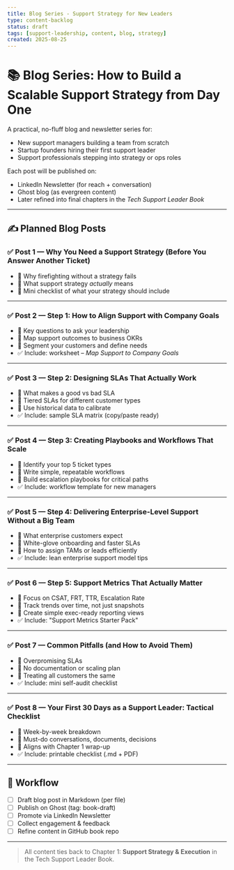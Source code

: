 ```yaml
---
title: Blog Series - Support Strategy for New Leaders
type: content-backlog
status: draft
tags: [support-leadership, content, blog, strategy]
created: 2025-08-25
---
```


# 📚 Blog Series: How to Build a Scalable Support Strategy from Day One

A practical, no-fluff blog and newsletter series for:

- New support managers building a team from scratch
- Startup founders hiring their first support leader
- Support professionals stepping into strategy or ops roles

Each post will be published on:
- LinkedIn Newsletter (for reach + conversation)
- Ghost blog (as evergreen content)
- Later refined into final chapters in the *Tech Support Leader Book*

---

## ✍️ Planned Blog Posts

### ✅ Post 1 — Why You Need a Support Strategy (Before You Answer Another Ticket)
- 🔹 Why firefighting without a strategy fails
- 🔹 What support strategy *actually* means
- 🔹 Mini checklist of what your strategy should include

---

### ✅ Post 2 — Step 1: How to Align Support with Company Goals
- 🔹 Key questions to ask your leadership
- 🔹 Map support outcomes to business OKRs
- 🔹 Segment your customers and define needs
- ✅ Include: worksheet – *Map Support to Company Goals*

---

### ✅ Post 3 — Step 2: Designing SLAs That Actually Work
- 🔹 What makes a good vs bad SLA
- 🔹 Tiered SLAs for different customer types
- 🔹 Use historical data to calibrate
- ✅ Include: sample SLA matrix (copy/paste ready)

---

### ✅ Post 4 — Step 3: Creating Playbooks and Workflows That Scale
- 🔹 Identify your top 5 ticket types
- 🔹 Write simple, repeatable workflows
- 🔹 Build escalation playbooks for critical paths
- ✅ Include: workflow template for new managers

---

### ✅ Post 5 — Step 4: Delivering Enterprise-Level Support Without a Big Team
- 🔹 What enterprise customers expect
- 🔹 White-glove onboarding and faster SLAs
- 🔹 How to assign TAMs or leads efficiently
- ✅ Include: lean enterprise support model tips

---

### ✅ Post 6 — Step 5: Support Metrics That Actually Matter
- 🔹 Focus on CSAT, FRT, TTR, Escalation Rate
- 🔹 Track trends over time, not just snapshots
- 🔹 Create simple exec-ready reporting views
- ✅ Include: "Support Metrics Starter Pack"

---

### ✅ Post 7 — Common Pitfalls (and How to Avoid Them)
- 🔹 Overpromising SLAs
- 🔹 No documentation or scaling plan
- 🔹 Treating all customers the same
- ✅ Include: mini self-audit checklist

---

### ✅ Post 8 — Your First 30 Days as a Support Leader: Tactical Checklist
- 🔹 Week-by-week breakdown
- 🔹 Must-do conversations, documents, decisions
- 🔹 Aligns with Chapter 1 wrap-up
- ✅ Include: printable checklist (.md + PDF)

---

## 🔄 Workflow

- [ ] Draft blog post in Markdown (per file)
- [ ] Publish on Ghost (tag: book-draft)
- [ ] Promote via LinkedIn Newsletter
- [ ] Collect engagement & feedback
- [ ] Refine content in GitHub book repo

---

> All content ties back to Chapter 1: **Support Strategy & Execution** in the Tech Support Leader Book.
